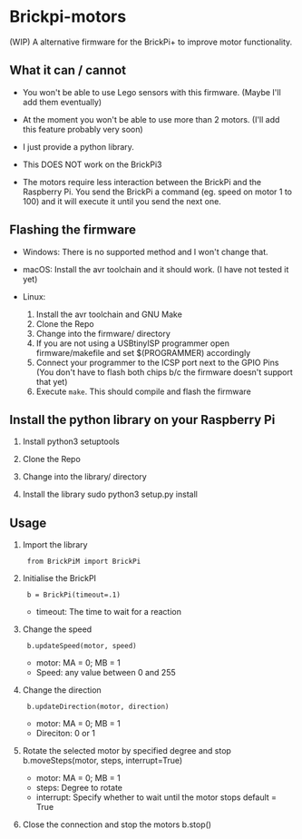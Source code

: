 # Brickpi-motors

(WIP) A alternative firmware for the BrickPi+ to improve motor functionality.

## What it can / cannot

* You won't be able to use Lego sensors with this firmware.
(Maybe I'll add them eventually)

* At the moment you won't be able to use more than 2 motors.
(I'll add this feature probably very soon)

* I just provide a python library.

* This DOES NOT work on the BrickPi3

* The motors require less interaction between the BrickPi and
the Raspberry Pi. You send the BrickPi a command (eg. speed
on motor 1 to 100) and it will execute it until you send the
next one.

## Flashing the firmware

* Windows: There is no supported method and I won't change that.

* macOS: Install the avr toolchain and it should work. (I have not
tested it yet)

* Linux:
  1. Install the avr toolchain and GNU Make
  2. Clone the Repo
  3. Change into the firmware/ directory
  4. If you are not using a USBtinyISP programmer open firmware/makefile
and set $(PROGRAMMER) accordingly
  5. Connect your programmer to the ICSP port next to the GPIO Pins 
(You don't have to flash both chips b/c the firmware doesn't support that yet)
  6. Execute `make`. This should compile and flash the firmware

## Install the python library on your Raspberry Pi

1. Install python3 setuptools

2. Clone the Repo

3. Change into the library/ directory

4. Install the library
    sudo python3 setup.py install

## Usage

1. Import the library

        from BrickPiM import BrickPi

2. Initialise the BrickPI

        b = BrickPi(timeout=.1)

    * timeout: The time to wait for a reaction

3. Change the speed

        b.updateSpeed(motor, speed)

    * motor: MA = 0; MB = 1
    * Speed: any value between 0 and 255

4. Change the direction

        b.updateDirection(motor, direction)

    * motor: MA = 0; MB = 1
    * Direciton: 0 or 1

5. Rotate the selected motor by specified degree and stop
        b.moveSteps(motor, steps, interrupt=True)

    * motor: MA = 0; MB = 1
    * steps: Degree to rotate
    * interrupt: Specify whether to wait until the motor stops
        default = True

5. Close the connection and stop the motors
        b.stop()


